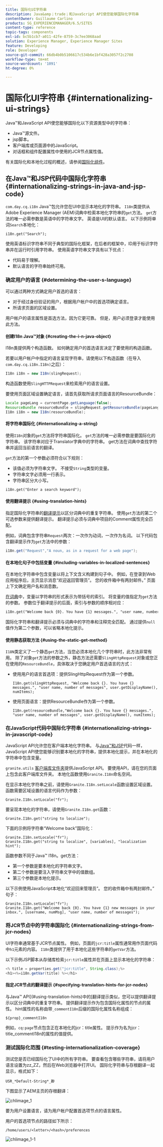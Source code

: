 ```yaml
---
title: 国际化UI字符串
description: Java&amp；trade；和JavaScript API使您能够国际化字符串
contentOwner: Guillaume Carlino
products: SG_EXPERIENCEMANAGER/6.5/SITES
content-type: reference
topic-tags: components
exl-id: bc5b1cb7-a011-42fe-8759-3c7ee3068aad
solution: Experience Manager, Experience Manager Sites
feature: Developing
role: Developer
source-git-commit: 66db4b0b5106617c534b6e1bf428a3057f2c2708
workflow-type: tm+mt
source-wordcount: '1091'
ht-degree: 0%

---
```


# 国际化UI字符串 {#internationalizing-ui-strings}

Java™和JavaScript API使您能够国际化以下资源类型中的字符串：

* Java™源文件。
* jsp脚本。
* 客户端库或页面源中的JavaScript。
* 对话框和组件配置属性中使用的JCR节点属性值。

有关国际化和本地化过程的概述，请参阅[国际化组件](/help/sites-developing/i18n.md)。

## 在Java™和JSP代码中国际化字符串 {#internationalizing-strings-in-java-and-jsp-code}

`com.day.cq.i18n` Java™包允许您在UI中显示本地化的字符串。 `I18n`类提供从Adobe Experience Manager (AEM)词典中检索本地化字符串的`get`方法。 `get`方法的唯一必需参数是英语中的字符串文字。 英语是UI的默认语言。 以下示例将单词`Search`本地化：

`i18n.get("Search");`

使用英语标识字符串不同于典型的国际化框架，在后者的框架中，ID用于标识字符串并在运行时引用字符串。 使用英语字符串文字具有以下优点：

* 代码易于理解。
* 默认语言的字符串始终可用。

### 确定用户的语言 {#determining-the-user-s-language}

可以通过两种方式确定用户首选的语言：

* 对于经过身份验证的用户，根据用户帐户中的首选项确定语言。
* 所请求页面的区域设置。

用户帐户的语言属性是首选方法，因为它更可靠。 但是，用户必须登录才能使用此方法。

#### 创建I18n Java™对象 {#creating-the-i-n-java-object}

I18n类提供两个构造函数。 如何确定用户的首选语言决定了要使用的构造函数。

若要以用户帐户中指定的语言呈现字符串，请使用以下构造函数（在导入`com.day.cq.i18n.I18n)`之后）：

```java
I18n i18n = new I18n(slingRequest);
```

构造函数使用`SlingHTTPRequest`来检索用户的语言设置。

要使用页面区域设置确定语言，请首先获取所请求页面语言的ResourceBundle：

```java
Locale pageLang = currentPage.getLanguage(false);
ResourceBundle resourceBundle = slingRequest.getResourceBundle(pageLang);
I18n i18n = new I18n(resourceBundle);
```

#### 将字符串国际化 {#internationalizing-a-string}

使用`I18n`对象的`get`方法将字符串国际化。 `get`方法的唯一必需参数是要国际化的字符串。 该字符串对应于Translator字典中的字符串。 get方法在词典中查找字符串并返回当前语言的翻译。

`get`方法的第一个参数必须符合以下规则：

* 该值必须为字符串文字。 不接受`String`类型的变量。
* 字符串文字必须用一行表示。
* 字符串区分大小写。

```xml
i18n.get("Enter a search keyword");
```

#### 使用翻译提示 {#using-translation-hints}

指定国际化字符串的[翻译提示](/help/sites-developing/i18n-translator.md#adding-changing-and-removing-strings)以区分词典中的重复字符串。 使用`get`方法的第二个可选参数来提供翻译提示。 翻译提示必须与词典中项目的Comment属性完全匹配。

例如，词典包含字符串`Request`两次：一次作为动词，一次作为名词。 以下代码包含翻译提示作为`get`方法中的参数：

```java
i18n.get("Request","A noun, as in a request for a web page");
```

#### 在本地化句子中包括变量 {#including-variables-in-localized-sentences}

在本地化字符串中包含变量以将上下文含义构建到句子中。 例如，在登录到Web应用程序后，主页显示消息“欢迎返回管理员”。 您的收件箱中有两封邮件。” 页面上下文确定用户名和消息数。

[在词典](/help/sites-developing/i18n-translator.md#adding-changing-and-removing-strings)中，变量以字符串的形式表示为带括号的索引。 将变量的值指定为`get`方法的参数。 参数位于翻译提示的后面，索引与参数的顺序相对应：

```xml
i18n.get("Welcome back {0}. You have {1} messages.", "user name, number of messages", user.getDisplayName(), numItems);
```

国际化字符串和翻译提示必须与词典中的字符串和注释完全匹配。 通过提供`null`值作为第二个参数，可以省略本地化提示。

#### 使用静态获取方法 {#using-the-static-get-method}

`I18N`类定义了一个静态`get`方法，当您必须本地化几个字符串时，此方法非常有用。 除了对象`get`方法的参数之外，静态方法还需要`SlingHttpRequest`对象或您正在使用的`ResourceBundle`，具体取决于您确定用户首选语言的方式：

* 使用用户的语言首选项：提供SlingHttpRequest作为第一个参数。

  `I18n.get(slingHttpRequest, "Welcome back {}. You have {} messages.", "user name, number of messages", user.getDisplayName(), numItems);`
* 使用页面语言：提供ResourceBundle作为第一个参数。

  `I18n.get(resourceBundle,"Welcome back {}. You have {} messages.", "user name, number of messages", user.getDisplayName(), numItems);`

### 在JavaScript代码中国际化字符串 {#internationalizing-strings-in-javascript-code}

JavaScript API允许您在客户端本地化字符串。 与[Java™和JSP](#internationalizing-strings-in-java-and-jsp-code)代码一样，JavaScript API使您能够识别要本地化的字符串，提供本地化提示，并在本地化的字符串中包含变量。

`granite.utils` [客户端库文件夹](/help/sites-developing/clientlibs.md)提供JavaScript API。 要使用API，请在您的页面上包含此客户端库文件夹。 本地化函数使用`Granite.I18n`命名空间。

在显示本地化字符串之前，请使用`Granite.I18n.setLocale`函数设置区域设置。 函数需要区域设置的语言代码作为参数：

```
Granite.I18n.setLocale("fr");
```

要呈现本地化的字符串，请使用`Granite.I18n.get`函数：

```
Granite.I18n.get("string to localize");
```

下面的示例将字符串“Welcome back”国际化：

```
Granite.I18n.setLocale("fr");
Granite.I18n.get("string to localize", [variables], "localization hint");
```

函数参数不同于Java™ I18n。get方法：

* 第一个参数是要本地化的字符串文字。
* 第二个参数是要注入字符串文字中的值数组。
* 第三个参数是本地化提示。

以下示例使用JavaScript本地化“欢迎回来管理员”。 您的收件箱中有两封邮件。” 句子：

```
Granite.I18n.setLocale("fr");
Granite.I18n.get("Welcome back {0}. You have {1} new messages in your inbox.", [username, numMsg], "user name, number of messages");
```

### 将JCR节点中的字符串国际化 {#internationalizing-strings-from-jcr-nodes}

UI字符串通常基于JCR节点属性。 例如，页面的`jcr:title`属性通常用作页面代码中`h1`元素的内容。 `I18n`类提供了用于本地化这些字符串的`getVar`方法。

以下示例JSP脚本从存储库检索`jcr:title`属性并在页面上显示本地化的字符串：

```java
<% title = properties.get("jcr:title", String.class);%>
<h1><%=i18n.getVar(title) %></h1>
```

#### 指定JCR节点的翻译提示 {#specifying-translation-hints-for-jcr-nodes}

与Java™ API](#using-translation-hints)中的[翻译提示类似，您可以提供翻译提示以区分词典中的重复字符串。 提供翻译提示作为包含国际化属性的节点的属性。 hint属性的名称由带`_commentI18n`后缀的国际化属性名称组成：

`${prop}_commentI18n`

例如，`cq:page`节点包含正在本地化的jcr：title属性。 提示作为名为jcr：title_commentI18n的属性的值提供。

### 测试国际化范围 {#testing-internationalization-coverage}

测试您是否已经国际化了UI中的所有字符串。 要查看包含哪些字符串，请将用户语言设置为zz_ZZ，然后在Web浏览器中打开UI。 国际化字符串与存根翻译一起显示，格式如下：

`USR_*Default-String*_尠`

下图显示了AEM主页的存根翻译：

![chlimage_1](assets/chlimage_1a.jpeg)

要为用户设置语言，请为用户帐户配置首选项节点的语言属性。

用户的首选项节点的路径如下所示：

`/home/users/<letter>/<hash>/preferences`

![chlimage_1-1](assets/chlimage_1-1a.jpeg)
